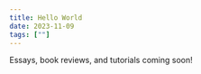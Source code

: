 ```yaml
---
title: Hello World
date: 2023-11-09
tags: [""]
---
```


Essays, book reviews, and tutorials coming soon!